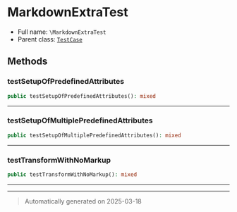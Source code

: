 
# MarkdownExtraTest





* Full name: `\MarkdownExtraTest`
* Parent class: [`TestCase`](./PHPUnit/Framework/TestCase.md)




## Methods


### testSetupOfPredefinedAttributes



```php
public testSetupOfPredefinedAttributes(): mixed
```












***

### testSetupOfMultiplePredefinedAttributes



```php
public testSetupOfMultiplePredefinedAttributes(): mixed
```












***

### testTransformWithNoMarkup



```php
public testTransformWithNoMarkup(): mixed
```












***


***
> Automatically generated on 2025-03-18
